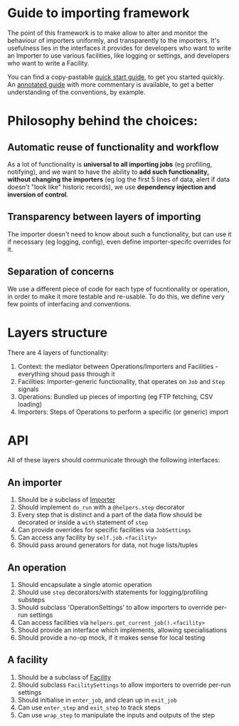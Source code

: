 Guide to importing framework
====

The point of this framework is to make allow to alter and monitor the behaviour
of importers uniformly, and transparently to the importers. It's usefulness
lies in the interfaces it provides for developers who want to write an Importer
to use various facilities, like logging or settings, and developers who want
to write a Facility.

You can find a copy-pastable [quick start guide], to get you started quickly.
An [annotated guide] with more commentary is available, to get a better
understanding of the conventions, by example.


Philosophy behind the choices:
====

## Automatic reuse of functionality and workflow

As a lot of functionality is **universal to all importing jobs** (eg profiling,
notifying), and we want to have the ability to **add such functionality,
without changing the importers** (eg log the first 5 lines of data, alert if
data doesn't "look like" historic records), we use **dependency injection and
inversion of control**.

## Transparency between layers of importing

The importer doesn't need to know about such a functionality, but can use it if
necessary (eg logging, config), even define importer-specifc overrides for it.

## Separation of concerns

We use a different piece of code for each type of fucntionality or operation,
in order to make it more testable and re-usable. To do this, we define very few
points of interfacing and conventions.

Layers structure
====

There are 4 layers of functionality:

1. Context: the mediator between Operations/Importers and Facilities -
   everything shoud pass through it
2. Facilities: Importer-generic functionality, that operates on `Job` and
   `Step` signals
3. Operations: Bundled up pieces of importing (eg FTP fetching, CSV loading)
4. Importers: Steps of Operations to perform a specific (or generic) import


API
====

All of these layers should communicate through the following interfaces:

## An importer

1. Should be a subclass of [Importer]
2. Should implement `do_run` with a `@helpers.step` decorator
3. Every step that is distinct and a part of the data flow should be decorated
   or inside a `with` statement of `step`
4. Can provide overrides for specific facilities via `JobSettings`
5. Can access any facility by `self.job.<facility>`
6. Should pass around generators for data, not huge lists/tuples

## An operation

1. Should encapsulate a single atomic operation
2. Should use `step` decorators/with statements for logging/profiling substeps
3. Should subclass 'OperationSettings' to allow importers to override per-run
   settings
3. Can access facilities via `helpers.get_current_job().<facility>`
4. Should provide an interface which implements, allowing specialisations
5. Should provide a no-op mock, if it makes sense for local testing

## A facility

1. Should be a subclass of [Facility]
2. Should subclass `FacilitySettings` to allow importers to override per-run
   settings
2. Should initialise in `enter_job`, and clean up in `exit_job`
3. Can use `enter_step` and `exit_step` to track steps
4. Can use `wrap_step` to manipulate the inputs and outputs of the step


[quick start guide]: https://github.com/tangentlabs/wolseley-importing/blob/master/docs/quick-start-guide.md
[annotated guide]: https://github.com/tangentlabs/wolseley-importing/blob/master/docs/annotated-guide.md

[Importer]: https://github.com/tangentlabs/wolseley-importing/blob/master/import_jobs/base.py
[Facility]: https://github.com/tangentlabs/wolseley-importing/blob/master/infrastructure/facilities/base.py
